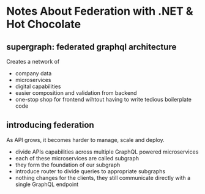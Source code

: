 # Notes About Federation with .NET & Hot Chocolate

## supergraph: federated graphql architecture
Creates a network of
* company data
* microservices
* digital capabilities
* easier composition and validation from backend
* one-stop shop for frontend wihtout having to write tedious boilerplate code


## introducing federation
As API grows, it becomes harder to manage, scale and deploy.
* divide APIs capabilities across multiple GraphQL powered microservices
* each of these microservices are called subgraph
* they form the foundation of our subgraph
* introduce router to divide queries to appropriate subgraphs
* nothing changes for the clients, they still communicate directly with a single GraphQL endpoint